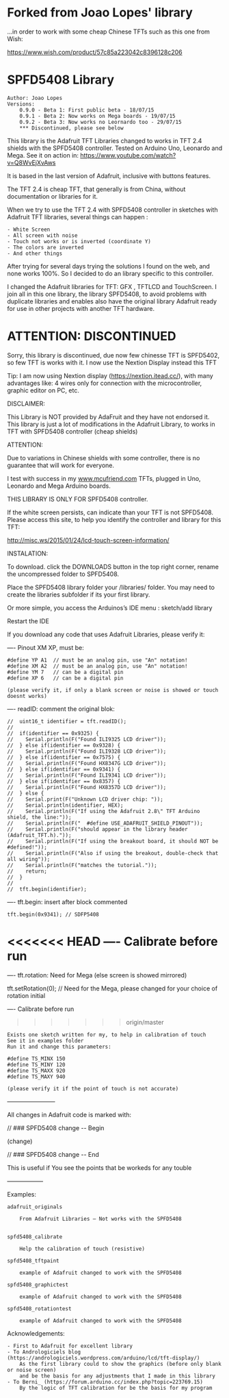 # Forked from Joao Lopes' library

...in order to work with some cheap Chinese TFTs such as this one from Wish:

https://www.wish.com/product/57c85a223042c8396128c206



# SPFD5408 Library
	Author: Joao Lopes
	Versions:
		0.9.0 - Beta 1: First public beta - 18/07/15
		0.9.1 - Beta 2: Now works on Mega boards - 19/07/15
		0.9.2 - Beta 3: Now works no Leornardo too - 29/07/15
		*** Discontinued, please see below

This library is the Adafruit TFT Libraries changed to works in TFT 2.4 shields with the SPFD5408 controller.
Tested on Arduino Uno, Leonardo and Mega. See it on action in: https://www.youtube.com/watch?v=Q8WvEjXvAws

It is based in the last version of Adafruit, inclusive with buttons features.

The TFT 2.4 is cheap TFT, that generally is from China,
without documentation or libraries for it.

When we try to use the TFT 2.4 with SPFD5408 controller in sketches with Adafruit TFT libraries,
several things can happen :

	- White Screen
	- All screen with noise
	- Touch not works or is inverted (coordinate Y)
	- The colors are inverted
	- And other things

After trying for several days trying the solutions I found on the web, and none works 100%.
So I decided to do an library specific to this controller.

I changed the Adafruit libraries for TFT: GFX , TFTLCD and TouchScreen.
I join all in this one library, the library SPFD5408, to avoid problems with duplicate libraries
and enables also have the original library Adafruit ready for use in other projects with another TFT hardware.

# ATTENTION: DISCONTINUED

Sorry, this library is discontinued, due now few chinesse TFT is SPFD5402, so few TFT is works with it.
I now use the Nextion Display instead this TFT

Tip: I am now using Nextion display (https://nextion.itead.cc/), 
with many advantages like: 4 wires only for connection with the microcontroller, graphic editor on PC, etc.


DISCLAIMER:

This Library is NOT provided by AdaFruit and they have not
endorsed it. This library is just a lot of modifications in the Adafruit Library,
to works in TFT with SPFD5408 controller (cheap shields)

ATTENTION:

Due to variations in Chinese shields with some controller,
there is no guarantee that will work for everyone.

I test with success in my www.mcufriend.com TFTs, plugged in Uno, Leonardo and Mega Arduino boards.

THIS LIBRARY IS ONLY FOR SPFD5408 controller.

If the white screen persists, can indicate than your TFT is not SPFD5408.
Please access this site, to help you identify the controller and library for this TFT:

http://misc.ws/2015/01/24/lcd-touch-screen-information/

INSTALATION:

To download. click the DOWNLOADS button in the top right corner, rename the uncompressed folder to SPFD5408.

Place the SPFD5408 library folder your <arduinosketchfolder>/libraries/ folder.
You may need to create the libraries subfolder if its your first library.

Or more simple, you access the Arduinos’s IDE menu : sketch/add library

Restart the IDE

If you download any code that uses Adafruit Libraries, please verify it:

—-  Pinout XM XP, must be:

	#define YP A1  // must be an analog pin, use "An" notation!
	#define XM A2  // must be an analog pin, use "An" notation!
	#define YM 7   // can be a digital pin
	#define XP 6   // can be a digital pin

	(please verify it, if only a blank screen or noise is showed or touch doesnt works)

—- readID: comment the original blok:

	//  uint16_t identifier = tft.readID();
	//
	//  if(identifier == 0x9325) {
	//    Serial.println(F("Found ILI9325 LCD driver"));
	//  } else if(identifier == 0x9328) {
	//    Serial.println(F("Found ILI9328 LCD driver"));
	//  } else if(identifier == 0x7575) {
	//    Serial.println(F("Found HX8347G LCD driver"));
	//  } else if(identifier == 0x9341) {
	//    Serial.println(F("Found ILI9341 LCD driver"));
	//  } else if(identifier == 0x8357) {
	//    Serial.println(F("Found HX8357D LCD driver"));
	//  } else {
	//    Serial.print(F("Unknown LCD driver chip: "));
	//    Serial.println(identifier, HEX);
	//    Serial.println(F("If using the Adafruit 2.8\" TFT Arduino shield, the line:"));
	//    Serial.println(F("  #define USE_ADAFRUIT_SHIELD_PINOUT"));
	//    Serial.println(F("should appear in the library header (Adafruit_TFT.h)."));
	//    Serial.println(F("If using the breakout board, it should NOT be #defined!"));
	//    Serial.println(F("Also if using the breakout, double-check that all wiring"));
	//    Serial.println(F("matches the tutorial."));
	//    return;
	//  }
	//
	//  tft.begin(identifier);

—- tft.begin: insert after block commented

    tft.begin(0x9341); // SDFP5408

<<<<<<< HEAD
—- Calibrate before run
=======
—- tft.rotation: Need for Mega (else screen is showed mirrored) 

  tft.setRotation(0); // Need for the Mega, please changed for your choice of rotation initial

—- Calibrate before run 
>>>>>>> origin/master

	Exists one sketch written for my, to help in calibration of touch
	See it in examples folder
	Run it and change this parameters:

	#define TS_MINX 150
	#define TS_MINY 120
	#define TS_MAXX 920
	#define TS_MAXY 940

	(please verify it if the point of touch is not accurate)

————————

All changes in Adafruit code is marked with:


  // ### SPFD5408 change -- Begin

  (change)

  // ### SPFD5408 change -- End

  This is useful if You see the points that be workeds for any touble

——————

Examples:

	adafruit_originals

		From Adafruit Libraries — Not works with the SPFD5408


	spfd5408_calibrate

		Help the calibration of touch (resistive)

	spfd5408_tftpaint

		example of Adafruit changed to work with the SPFD5408

	spfd5408_graphictest

		example of Adafruit changed to work with the SPFD5408

	spfd5408_rotationtest

		example of Adafruit changed to work with the SPFD5408

Acknowledgements:

	- First to Adafruit for excellent library
	- To Andrologiciels blog (https://andrologiciels.wordpress.com/arduino/lcd/tft-display/)
		As the first library could to show the graphics (before only blank or noise screen)
		and be the basis for any adjustments that I made in this library
	- To Berni_ (https://forum.arduino.cc/index.php?topic=223769.15)
		By the logic of TFT calibration for be the basis for my program
